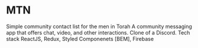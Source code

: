 # MTN
Simple community contact list for the men in Torah
A community messaging app that offers chat, video, and other interactions. Clone of a Discord.
Tech stack 
  ReactJS, Redux, Styled Componenets [BEM], Firebase
